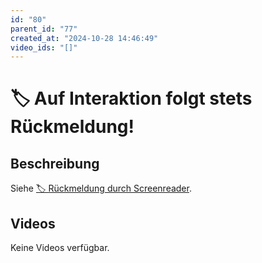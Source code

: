 ```yaml
---
id: "80"
parent_id: "77"
created_at: "2024-10-28 14:46:49"
video_ids: "[]"
---
```


# 🏷️ Auf Interaktion folgt stets Rückmeldung!

## Beschreibung

Siehe [🏷️ Rückmeldung durch Screenreader](/de/tags/rueckmeldung-durch-screenreader).

## Videos

Keine Videos verfügbar.
